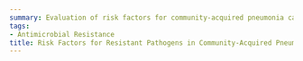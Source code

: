 ```yaml
---
summary: Evaluation of risk factors for community-acquired pneumonia caused by resistant pathogens, such as MRSA and Pseudomonas. The purpose is to determine if risk factors in our institution align with those suggested by the IDSA CAP guidelines from 2018. 
tags:
- Antimicrobial Resistance
title: Risk Factors for Resistant Pathogens in Community-Acquired Pneumonia
---
```



